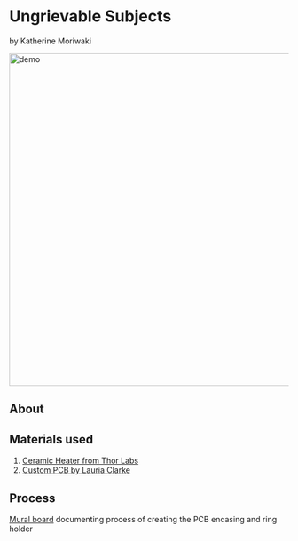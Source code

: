 # Ungrievable Subjects 
by Katherine Moriwaki

<img src="Documentation/thumbnail.JPG" alt="demo" width="600"/>

## About
<insert project description here>

## Materials used
1. [Ceramic Heater from Thor Labs](https://www.thorlabs.com/thorproduct.cfm?partnumber=HT10KR2)
2. [Custom PCB by Lauria Clarke](https://lauriaclarke.com/Ungreivable-Subjects)

## Process
[Mural board](https://app.mural.co/t/newschool14/m/newschool14/1695141308718/ea79270f09029e5ff99c8b4a6d8aafae7a1ceee9?sender=ud269095eaa3076dc2e7d2404) documenting process of creating the PCB encasing and ring holder 


